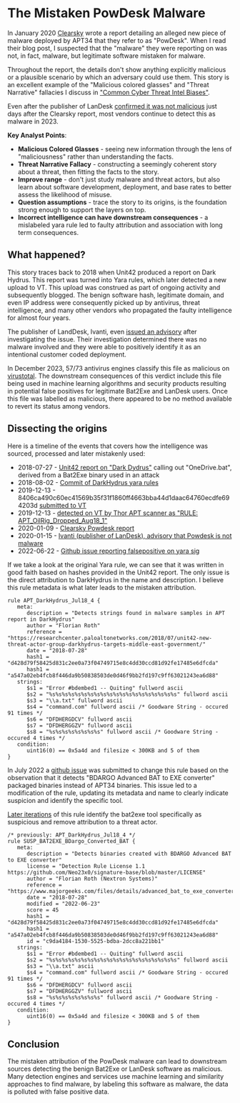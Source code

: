 # The Mistaken PowDesk Malware
In January 2020 [Clearsky](https://www.clearskysec.com/powdesk/) wrote a report detailing an alleged new piece of malware deployed by APT34 that they refer to as "PowDesk". When I read their blog post, I suspected that the "malware" they were reporting on was not, in fact, malware, but legitimate software mistaken for malware. 

Throughout the report, the details don't show anything explicitly malicious or a plausible scenario by which an adversary could use them. This story is an excellent example of the "Malicious colored glasses" and "Threat Narrative" fallacies I discuss in ["Common Cyber Threat Intel Biases"](https://medium.com/@mrichard91/common-cyber-threat-intel-biases-9d6f410f5829).

Even after the publisher of LanDesk [confirmed it was not malicious](https://forums.ivanti.com/s/article/Security-Alert-Suspected-malware-PowDesk?language=en_US) just days after the Clearsky report, most vendors continue to detect this as malware in 2023.

**Key Analyst Points**:
* **Malicious Colored Glasses** - seeing new information through the lens of "maliciousness" rather than understanding the facts.
* **Threat Narrative Fallacy** - constructing a seemingly coherent story about a threat, then fitting the facts to the story.
* **Improve range** - don't just study malware and threat actors, but also learn about software development, deployment, and base rates to better assess the likelihood of misuse.
* **Question assumptions** - trace the story to its origins, is the foundation strong enough to support the layers on top.
* **Incorrect intelligence can have downstream consequences** - a mislabeled yara rule led to faulty attribution and association with long term consequences.

## What happened?
This story traces back to 2018 when Unit42 produced a report on Dark Hydrus. This report was turned into Yara rules, which later detected a new upload to VT. This upload was construed as part of ongoing activity and subsequently blogged. The benign software hash, legitimate domain, and even IP address were consequently picked up by antivirus, threat intelligence, and many other vendors who propagated the faulty intelligence for almost four years.

The publisher of LandDesk, Ivanti, even [issued an advisory](https://forums.ivanti.com/s/article/Security-Alert-Suspected-malware-PowDesk?language=en_US) after investigating the issue. Their investigation determined there was no malware involved and they were able to positively identify it as an intentional customer coded deployment.

In December 2023, 57/73 antivirus engines classify this file as malicious on [virustotal](https://www.virustotal.com/gui/file/8406ca490c60ec41569b35f31f1860ff4663bba44d1daac64760ecdfe694203d). The downstream consequences of this verdict include this file being used in machine learning algorithms and security products resulting in potential false positives for legitimate Bat2Exe and LanDesk users. Once this file was labelled as malicious, there appeared to be no method available to revert its status among vendors.

## Dissecting the origins
Here is a timeline of the events that covers how the intelligence was sourced, processed and later mistakenly used:

- 2018-07-27 - [Unit42 report on "Dark Dydrus"](https://researchcenter.paloaltonetworks.com/2018/07/unit42-new-threat-actor-group-darkhydrus-targets-middle-east-government/) calling out "OneDrive.bat", derived from a Bat2Exe binary used in an attack
- 2018-08-02 - [Commit of DarkHydrus yara rules](https://github.com/Neo23x0/signature-base/commit/1ba9e9f57f48bfd3375d6de36d0f85c4cdde7809)
- 2019-12-13 - 8406ca490c60ec41569b35f31f1860ff4663bba44d1daac64760ecdfe694203d [submitted to VT](https://www.virustotal.com/gui/file/8406ca490c60ec41569b35f31f1860ff4663bba44d1daac64760ecdfe694203d)
- 2019-12-13 - [detected on VT by Thor APT scanner as "RULE: APT_OilRig_Dropped_Aug18_1"](https://www.virustotal.com/gui/file/8406ca490c60ec41569b35f31f1860ff4663bba44d1daac64760ecdfe694203d/community)
- 2020-01-09 - [Clearsky Powdesk report](https://www.clearskysec.com/powdesk/)
- 2020-01-15 - [Ivanti (publisher of LanDesk), advisory that Powdesk is not malware](https://forums.ivanti.com/s/article/Security-Alert-Suspected-malware-PowDesk?language=en_US)
- 2022-06-22 - [Github issue reporting falsepositive on yara sig](https://github.com/Neo23x0/signature-base/issues/195)

If we take a look at the original Yara rule, we can see that it was written in good faith based on hashes provided in the Unit42 report. The only issue is the direct attribution to DarkHydrus in the name and description. I believe this rule metadata is what later leads to the mistaken attribution.

```
rule APT_DarkHydrus_Jul18_4 {
   meta:
      description = "Detects strings found in malware samples in APT report in DarkHydrus"
      author = "Florian Roth"
      reference = "https://researchcenter.paloaltonetworks.com/2018/07/unit42-new-threat-actor-group-darkhydrus-targets-middle-east-government/"
      date = "2018-07-28"
      hash1 = "d428d79f58425d831c2ee0a73f04749715e8c4dd30ccd81d92fe17485e6dfcda"
      hash1 = "a547a02eb4fcb8f446da9b50838503de0d46f9bb2fd197c9ff63021243ea6d88"
   strings:
      $s1 = "Error #bdembed1 -- Quiting" fullword ascii
      $s2 = "%s%s%s%s%s%s%s%s%s%s%s%s%s%s%s%s%s%s%s%s" fullword ascii
      $s3 = "\\a.txt" fullword ascii
      $s4 = "command.com" fullword ascii /* Goodware String - occured 91 times */
      $s6 = "DFDHERGDCV" fullword ascii
      $s7 = "DFDHERGGZV" fullword ascii
      $s8 = "%s%s%s%s%s%s%s%s" fullword ascii /* Goodware String - occured 4 times */
   condition:
      uint16(0) == 0x5a4d and filesize < 300KB and 5 of them
}
```

In July 2022 a [github issue](https://github.com/Neo23x0/signature-base/issues/195) was submitted to change this rule based on the observation that it detects "BDARGO Advanced BAT to EXE converter" packaged binaries instead of APT34 binaries. This issue led to a modification of the rule, updating its metadata and name to clearly indicate suspicion and identify the specific tool.

[Later iterations](https://github.com/Neo23x0/signature-base/blob/7ad514199af574704c3f8da1f3daa1791cd535a3/yara/gen_susp_bat2exe.yar#L4) of this rule identify the bat2exe tool specifically as suspicious and remove attribution to a threat actor. 

```
/* previously: APT_DarkHydrus_Jul18_4 */
rule SUSP_BAT2EXE_BDargo_Converted_BAT {
   meta:
      description = "Detects binaries created with BDARGO Advanced BAT to EXE converter"
      license = "Detection Rule License 1.1 https://github.com/Neo23x0/signature-base/blob/master/LICENSE"
      author = "Florian Roth (Nextron Systems)"
      reference = "https://www.majorgeeks.com/files/details/advanced_bat_to_exe_converter.html"
      date = "2018-07-28"
      modified = "2022-06-23"
      score = 45
      hash1 = "d428d79f58425d831c2ee0a73f04749715e8c4dd30ccd81d92fe17485e6dfcda"
      hash1 = "a547a02eb4fcb8f446da9b50838503de0d46f9bb2fd197c9ff63021243ea6d88"
      id = "c9da4184-1530-5525-bdba-2dcc8a221bb1"
   strings:
      $s1 = "Error #bdembed1 -- Quiting" fullword ascii
      $s2 = "%s%s%s%s%s%s%s%s%s%s%s%s%s%s%s%s%s%s%s%s" fullword ascii
      $s3 = "\\a.txt" ascii
      $s4 = "command.com" fullword ascii /* Goodware String - occured 91 times */
      $s6 = "DFDHERGDCV" fullword ascii
      $s7 = "DFDHERGGZV" fullword ascii
      $s8 = "%s%s%s%s%s%s%s%s" fullword ascii /* Goodware String - occured 4 times */
   condition:
      uint16(0) == 0x5a4d and filesize < 300KB and 5 of them
}
```

## Conclusion
The mistaken attribution of the PowDesk malware can lead to downstream sources detecting the benign Bat2Exe or LanDesk software as malicious. Many detection engines and services use machine learning and similarity approaches to find malware, by labeling this software as malware, the data is polluted with false positive data.